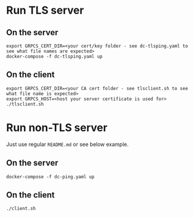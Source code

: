 # Run TLS server

## On the server
```
export GRPCS_CERT_DIR=<your cert/key folder - see dc-tlsping.yaml to see what file names are expected>
docker-compose -f dc-tlsping.yaml up
```

## On the client
```
export GRPCS_CERT_DIR=<your CA cert folder - see tlsclient.sh to see what file name is expected>
export GRPCS_HOST=<host your server certificate is used for>
./tlsclient.sh
```

# Run non-TLS server
Just use regular `README.md` or see below example.

## On the server
```
docker-compose -f dc-ping.yaml up
```

## On the client
```
./client.sh
```
